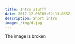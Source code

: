 ```yaml
---
title: Intro stufff
date: 2017-12-08T09:52:13.035Z
description: Short intro
image: /img/d.jpg
---
```

The image is broken
